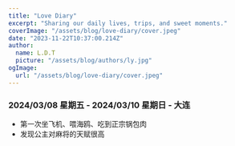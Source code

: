```yaml
---
title: "Love Diary"
excerpt: "Sharing our daily lives, trips, and sweet moments."
coverImage: "/assets/blog/love-diary/cover.jpeg"
date: "2023-11-22T10:37:00.214Z"
author:
  name: L.D.T
  picture: "/assets/blog/authors/ly.jpg"
ogImage:
  url: "/assets/blog/love-diary/cover.jpeg"
---
```


### 2024/03/08 星期五 - 2024/03/10 星期日 - 大连

- 第一次坐飞机、喂海鸥、吃到正宗锅包肉
- 发现公主对麻将的天赋很高
